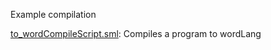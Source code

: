 Example compilation

[to_wordCompileScript.sml](to_wordCompileScript.sml):
Compiles a program to wordLang
